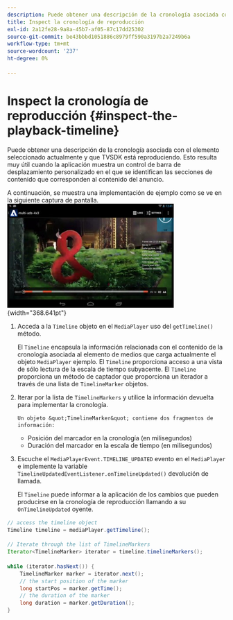 ```yaml
---
description: Puede obtener una descripción de la cronología asociada con el elemento seleccionado actualmente y que TVSDK está reproduciendo. Esto resulta muy útil cuando la aplicación muestra un control de barra de desplazamiento personalizado en el que se identifican las secciones de contenido que corresponden al contenido del anuncio.
title: Inspect la cronología de reproducción
exl-id: 2a12fe28-9a8a-45b7-af05-87c17dd25302
source-git-commit: be43bbbd1051886c8979ff590a3197b2a7249b6a
workflow-type: tm+mt
source-wordcount: '237'
ht-degree: 0%

---
```


# Inspect la cronología de reproducción {#inspect-the-playback-timeline}

Puede obtener una descripción de la cronología asociada con el elemento seleccionado actualmente y que TVSDK está reproduciendo. Esto resulta muy útil cuando la aplicación muestra un control de barra de desplazamiento personalizado en el que se identifican las secciones de contenido que corresponden al contenido del anuncio.

A continuación, se muestra una implementación de ejemplo como se ve en la siguiente captura de pantalla.  ![](assets/inspect-playback.jpg){width="368.641pt"}

1. Acceda a la `Timeline` objeto en el `MediaPlayer` uso del `getTimeline()` método.

   El `Timeline` encapsula la información relacionada con el contenido de la cronología asociada al elemento de medios que carga actualmente el objeto `MediaPlayer` ejemplo. El `Timeline` proporciona acceso a una vista de sólo lectura de la escala de tiempo subyacente. El `Timeline` proporciona un método de captador que proporciona un iterador a través de una lista de `TimelineMarker` objetos.

1. Iterar por la lista de `TimelineMarkers` y utilice la información devuelta para implementar la cronología.

       Un objeto &quot;TimelineMarker&quot; contiene dos fragmentos de información:
   
   * Posición del marcador en la cronología (en milisegundos)
   * Duración del marcador en la escala de tiempo (en milisegundos)

1. Escuche el `MediaPlayerEvent.TIMELINE_UPDATED` evento en el `MediaPlayer` e implemente la variable `TimelineUpdatedEventListener.onTimelineUpdated()` devolución de llamada.

   El `Timeline` puede informar a la aplicación de los cambios que pueden producirse en la cronología de reproducción llamando a su `OnTimelineUpdated` oyente.

```java
// access the timeline object 
Timeline timeline = mediaPlayer.getTimeline(); 
 
// Iterate through the list of TimelineMarkers 
Iterator<TimelineMarker> iterator = timeline.timelineMarkers(); 
 
while (iterator.hasNext()) { 
    TimelineMarker marker = iterator.next(); 
    // the start position of the marker 
    long startPos = marker.getTime(); 
    // the duration of the marker 
    long duration = marker.getDuration(); 
}
```
